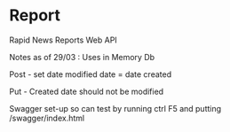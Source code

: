 # Report
Rapid News Reports Web API

Notes as of 29/03 : 
Uses in Memory Db

Post - set date modified date = date created 

Put - Created date should not be modified  

Swagger set-up so can test by running ctrl F5 and putting /swagger/index.html
